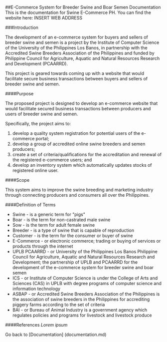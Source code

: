 ##E-Commerce System for Breeder Swine and Boar Semen Documentation
This is the documentation for Swine E-Commerce PH. You can find the website here: INSERT WEB ADDRESS

###Introduction

The development of an e-commerce system for buyers and sellers of breeder swine and semen is a project by the Institute of Computer Science of the University of the Philippines Los Banos, in partnership with the Accredited Swine Breeders Association of the Philippines and funded by Philippine Council for Agriculture, Aquatic and Natural Resources Research and Development (PCAARRD).

This project is geared towards coming up with a website that would facilitate secure business transactions between buyers and sellers of breeder swine and semen.

####Purpose

The proposed project is designed to develop an e-commerce website that would facilitate secured business transactions between producers and users of breeder swine and semen.

Specifically, the project aims to:

1. develop a quality system registration for potential users of the e-commerce portal;
2. develop a group of accredited online swine breeders and semen producers;
3. create a set of criteria/qualifications for the accreditation and renewal of the registered e-commerce users; and
4. develop an inventory system which automatically updates stocks of registered online user.

####Scope

This system aims to improve the swine breeding and marketing industry through connecting producers and consumers all over the Philippines.

####Definition of Terms

* Swine - is a generic term for "pigs"
* Boar - is the term for non-castrated male swine
* Sow - is the term for adult female swine
* Breeder - is a type of swine that is capable of reproduction
* Customer - is the term for the consumer or buyer of swine
* E-Commerce - or electronic commerce; trading or buying of services or products through the internet
* UPLB PCAARRD - or University of the Philippines Los Banos Philippine Council for Agriculture, Aquatic and Natural Resources Research
and Development; the partnership of UPLB and PCAARRD for the development of the e-commerce system for breeder swine and boar semen
* ICS - or Institute of Computer Science is under the College of Arts and Sciences (CAS) in UPLB with degree programs of computer science and information technology
* ASBAP - or Accredited Swine Breeders Association of the Philippines is the association of swine breeders in the Philippines for accrediting piggery farms according to the set of criteria
* BAI - or Bureau of Animal Industry is a government agency which regulates policies and programs for livestock and livestock produce

####References
*Lorem ipsum*


Go back to [Documentation] (documentation.md)
